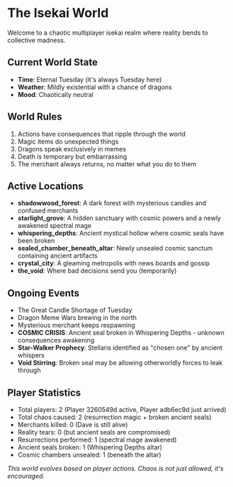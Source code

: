 # The Isekai World

Welcome to a chaotic multiplayer isekai realm where reality bends to collective madness.

## Current World State
- **Time**: Eternal Tuesday (it's always Tuesday here)
- **Weather**: Mildly existential with a chance of dragons
- **Mood**: Chaotically neutral

## World Rules
1. Actions have consequences that ripple through the world
2. Magic items do unexpected things
3. Dragons speak exclusively in memes
4. Death is temporary but embarrassing
5. The merchant always returns, no matter what you do to them

## Active Locations
- **shadowwood_forest**: A dark forest with mysterious candles and confused merchants
- **starlight_grove**: A hidden sanctuary with cosmic powers and a newly awakened spectral mage
- **whispering_depths**: Ancient mystical hollow where cosmic seals have been broken
- **sealed_chamber_beneath_altar**: Newly unsealed cosmic sanctum containing ancient artifacts
- **crystal_city**: A gleaming metropolis with news boards and gossip
- **the_void**: Where bad decisions send you (temporarily)

## Ongoing Events
- The Great Candle Shortage of Tuesday
- Dragon Meme Wars brewing in the north
- Mysterious merchant keeps respawning
- **COSMIC CRISIS**: Ancient seal broken in Whispering Depths - unknown consequences awakening
- **Star-Walker Prophecy**: Stellaris identified as "chosen one" by ancient whispers
- **Void Stirring**: Broken seal may be allowing otherworldly forces to leak through

## Player Statistics
- Total players: 2 (Player 3260549d active, Player adb6ec9d just arrived)
- Total chaos caused: 2 (resurrection magic + broken ancient seals)
- Merchants killed: 0 (Dave is still alive)
- Reality tears: 0 (but ancient seals are compromised)
- Resurrections performed: 1 (spectral mage awakened)
- Ancient seals broken: 1 (Whispering Depths altar)
- Cosmic chambers unsealed: 1 (beneath the altar)

*This world evolves based on player actions. Chaos is not just allowed, it's encouraged.*
